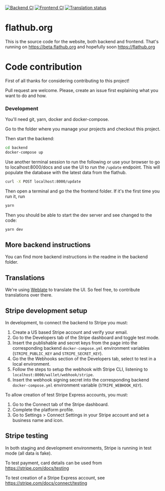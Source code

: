 [![Backend CI](https://github.com/flathub/website/actions/workflows/backend_ci.yml/badge.svg)](https://github.com/flathub/website/actions/workflows/backend_ci.yml)
[![Frontend CI](https://github.com/flathub/website/actions/workflows/frontend_ci.yml/badge.svg)](https://github.com/flathub/website/actions/workflows/frontend_ci.yml)
[![Translation status](https://hosted.weblate.org/widgets/flathub/-/frontend/svg-badge.svg)](https://hosted.weblate.org/engage/flathub/)

# flathub.org

This is the source code for the website, both backend and frontend. That's running on https://beta.flathub.org and hopefully soon https://flathub.org

# Code contribution

First of all thanks for considering contributing to this project!

Pull request are welcome. Please, create an issue first explaining what you want to do and how.

### Development

You'll need git, yarn, docker and docker-compose.

Go to the folder where you manage your projects and checkout this project.

Then start the backend:

```sh
cd backend
docker-compose up
```

Use another terminal session to run the following or use your browser to go to localhost:8000/docs and use the UI to run the `/update` endpoint.
This will populate the database with the latest data from the flathub.

```sh
curl -X POST localhost:8000/update
```

Then open a terminal and go the the frontend folder.
If it's the first time you run it, run

```sh
yarn
```

Then you should be able to start the dev server and see changed to the code:

```sh
yarn dev
```

## More backend instructions

You can find more backend instructions in the readme in the backend folder.

## Translations

We're using [Weblate](https://hosted.weblate.org/engage/flathub/) to translate the UI. So feel free, to contribute translations over there.

## Stripe development setup

In development, to connect the backend to Stripe you must:

1. Create a US based Stripe account and verify your email.
2. Go to the Developers tab of the Stripe dashboard and toggle test mode.
3. Insert the publishable and secret keys from the page into the corresponding backend `docker-compose.yml` environment variables (`STRIPE_PUBLIC_KEY` and `STRIPE_SECRET_KEY`).
4. Go the the Webhooks section of the Developers tab, select to test in a local environment.
5. Follow the steps to setup the webhook with Stripe CLI, listening to `localhost:8000/wallet/webhook/stripe`.
6. Insert the webhook signing secret into the corresponding backend `docker-compose.yml` environment variable (`STRIPE_WEBHOOK_KEY`).

To allow creation of test Stripe Express accounts, you must:

1. Go to the Connect tab of the Stripe dashboard.
2. Complete the platform profile.
3. Go to Settings > Connect Settings in your Stripe account and set a business name and icon.

## Stripe testing

In both staging and development environments, Stripe is running in test mode (all data is fake).

To test payment, card details can be used from https://stripe.com/docs/testing

To test creation of a Stripe Express account, see https://stripe.com/docs/connect/testing
